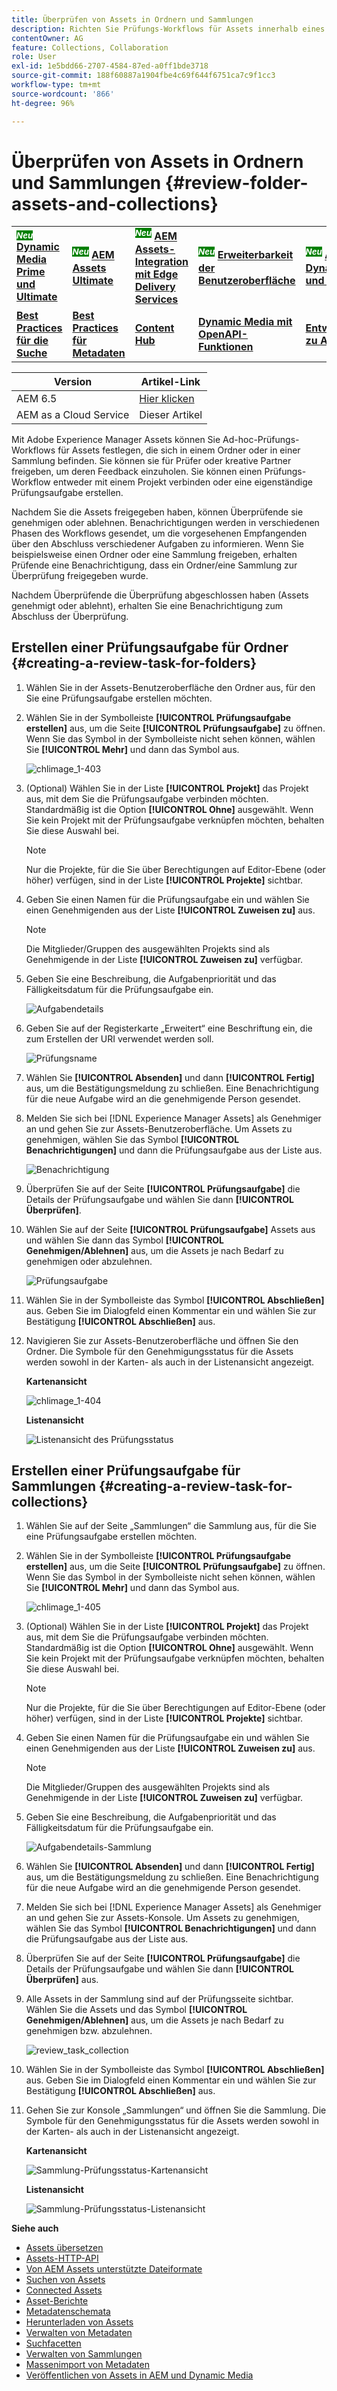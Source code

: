 ```yaml
---
title: Überprüfen von Assets in Ordnern und Sammlungen
description: Richten Sie Prüfungs-Workflows für Assets innerhalb eines Ordners oder einer Sammlung ein und geben Sie diese für Prüfer oder kreative Partner frei, um Feedback zu erhalten.
contentOwner: AG
feature: Collections, Collaboration
role: User
exl-id: 1e5bdd66-2707-4584-87ed-a0ff1bde3718
source-git-commit: 188f60887a1904fbe4c69f644f6751ca7c9f1cc3
workflow-type: tm+mt
source-wordcount: '866'
ht-degree: 96%

---
```


# Überprüfen von Assets in Ordnern und Sammlungen {#review-folder-assets-and-collections}

<table>
    <tr>
        <td>
            <sup style= "background-color:#008000; color:#FFFFFF; font-weight:bold"><i>Neu</i></sup> <a href="/help/assets/dynamic-media/dm-prime-ultimate.md"><b>Dynamic Media Prime und Ultimate</b></a>
        </td>
        <td>
            <sup style= "background-color:#008000; color:#FFFFFF; font-weight:bold"><i>Neu</i></sup> <a href="/help/assets/assets-ultimate-overview.md"><b>AEM Assets Ultimate</b></a>
        </td>
        <td>
            <sup style= "background-color:#008000; color:#FFFFFF; font-weight:bold"><i>Neu</i></sup> <a href="/help/assets/integrate-aem-assets-edge-delivery-services.md"><b>AEM Assets-Integration mit Edge Delivery Services</b></a>
        </td>
        <td>
            <sup style= "background-color:#008000; color:#FFFFFF; font-weight:bold"><i>Neu</i></sup> <a href="/help/assets/aem-assets-view-ui-extensibility.md"><b>Erweiterbarkeit der Benutzeroberfläche</b></a>
        </td>
          <td>
            <sup style= "background-color:#008000; color:#FFFFFF; font-weight:bold"><i>Neu</i></sup> <a href="/help/assets/dynamic-media/enable-dynamic-media-prime-and-ultimate.md"><b>Aktivieren von Dynamic Media Prime und Ultimate</b></a>
        </td>
    </tr>
    <tr>
        <td>
            <a href="/help/assets/search-best-practices.md"><b>Best Practices für die Suche</b></a>
        </td>
        <td>
            <a href="/help/assets/metadata-best-practices.md"><b>Best Practices für Metadaten</b></a>
        </td>
        <td>
            <a href="/help/assets/product-overview.md"><b>Content Hub</b></a>
        </td>
        <td>
            <a href="/help/assets/dynamic-media-open-apis-overview.md"><b>Dynamic Media mit OpenAPI-Funktionen</b></a>
        </td>
        <td>
            <a href="https://developer.adobe.com/experience-cloud/experience-manager-apis/"><b>Entwicklerdokumentation zu AEM Assets</b></a>
        </td>
    </tr>
</table>

| Version | Artikel-Link |
| -------- | ---------------------------- |
| AEM 6.5 | [Hier klicken](https://experienceleague.adobe.com/docs/experience-manager-65/assets/using/bulk-approval.html?lang=de) |
| AEM as a Cloud Service | Dieser Artikel |

Mit Adobe Experience Manager Assets können Sie Ad-hoc-Prüfungs-Workflows für Assets festlegen, die sich in einem Ordner oder in einer Sammlung befinden. Sie können sie für Prüfer oder kreative Partner freigeben, um deren Feedback einzuholen. Sie können einen Prüfungs-Workflow entweder mit einem Projekt verbinden oder eine eigenständige Prüfungsaufgabe erstellen.

Nachdem Sie die Assets freigegeben haben, können Überprüfende sie genehmigen oder ablehnen. Benachrichtigungen werden in verschiedenen Phasen des Workflows gesendet, um die vorgesehenen Empfangenden über den Abschluss verschiedener Aufgaben zu informieren. Wenn Sie beispielsweise einen Ordner oder eine Sammlung freigeben, erhalten Prüfende eine Benachrichtigung, dass ein Ordner/eine Sammlung zur Überprüfung freigegeben wurde.

Nachdem Überprüfende die Überprüfung abgeschlossen haben (Assets genehmigt oder ablehnt), erhalten Sie eine Benachrichtigung zum Abschluss der Überprüfung.

## Erstellen einer Prüfungsaufgabe für Ordner {#creating-a-review-task-for-folders}

1. Wählen Sie in der Assets-Benutzeroberfläche den Ordner aus, für den Sie eine Prüfungsaufgabe erstellen möchten.
1. Wählen Sie in der Symbolleiste **[!UICONTROL Prüfungsaufgabe erstellen]** aus, um die Seite **[!UICONTROL Prüfungsaufgabe]** zu öffnen. Wenn Sie das Symbol in der Symbolleiste nicht sehen können, wählen Sie **[!UICONTROL Mehr]** und dann das Symbol aus.

   ![chlimage_1-403](assets/chlimage_1-403.png)

1. (Optional) Wählen Sie in der Liste **[!UICONTROL Projekt]** das Projekt aus, mit dem Sie die Prüfungsaufgabe verbinden möchten. Standardmäßig ist die Option **[!UICONTROL Ohne]** ausgewählt. Wenn Sie kein Projekt mit der Prüfungsaufgabe verknüpfen möchten, behalten Sie diese Auswahl bei.

   >[!NOTE]
   >
   >Nur die Projekte, für die Sie über Berechtigungen auf Editor-Ebene (oder höher) verfügen, sind in der Liste **[!UICONTROL Projekte]** sichtbar.

1. Geben Sie einen Namen für die Prüfungsaufgabe ein und wählen Sie einen Genehmigenden aus der Liste **[!UICONTROL Zuweisen zu]** aus.

   >[!NOTE]
   >
   >Die Mitglieder/Gruppen des ausgewählten Projekts sind als Genehmigende in der Liste **[!UICONTROL Zuweisen zu]** verfügbar.

1. Geben Sie eine Beschreibung, die Aufgabenpriorität und das Fälligkeitsdatum für die Prüfungsaufgabe ein.

   ![Aufgabendetails](assets/task_details.png)

1. Geben Sie auf der Registerkarte „Erweitert“ eine Beschriftung ein, die zum Erstellen der URI verwendet werden soll.

   ![Prüfungsname](assets/review_name.png)

1. Wählen Sie **[!UICONTROL Absenden]** und dann **[!UICONTROL Fertig]** aus, um die Bestätigungsmeldung zu schließen. Eine Benachrichtigung für die neue Aufgabe wird an die genehmigende Person gesendet.
1. Melden Sie sich bei [!DNL Experience Manager Assets] als Genehmiger an und gehen Sie zur Assets-Benutzeroberfläche. Um Assets zu genehmigen, wählen Sie das Symbol **[!UICONTROL Benachrichtigungen]** und dann die Prüfungsaufgabe aus der Liste aus.

   ![Benachrichtigung](assets/notification.png)

1. Überprüfen Sie auf der Seite **[!UICONTROL Prüfungsaufgabe]** die Details der Prüfungsaufgabe und wählen Sie dann **[!UICONTROL Überprüfen]**.
1. Wählen Sie auf der Seite **[!UICONTROL Prüfungsaufgabe]** Assets aus und wählen Sie dann das Symbol **[!UICONTROL Genehmigen/Ablehnen]** aus, um die Assets je nach Bedarf zu genehmigen oder abzulehnen.

   ![Prüfungsaufgabe](assets/review_task.png)

1. Wählen Sie in der Symbolleiste das Symbol **[!UICONTROL Abschließen]** aus. Geben Sie im Dialogfeld einen Kommentar ein und wählen Sie zur Bestätigung **[!UICONTROL Abschließen]** aus.
1. Navigieren Sie zur Assets-Benutzeroberfläche und öffnen Sie den Ordner. Die Symbole für den Genehmigungsstatus für die Assets werden sowohl in der Karten- als auch in der Listenansicht angezeigt.

   **Kartenansicht**

   ![chlimage_1-404](assets/chlimage_1-404.png)

   **Listenansicht**

   ![Listenansicht des Prüfungsstatus](assets/review_status_listview.png)

## Erstellen einer Prüfungsaufgabe für Sammlungen {#creating-a-review-task-for-collections}

1. Wählen Sie auf der Seite „Sammlungen“ die Sammlung aus, für die Sie eine Prüfungsaufgabe erstellen möchten.
1. Wählen Sie in der Symbolleiste **[!UICONTROL Prüfungsaufgabe erstellen]** aus, um die Seite **[!UICONTROL Prüfungsaufgabe]** zu öffnen. Wenn Sie das Symbol in der Symbolleiste nicht sehen können, wählen Sie **[!UICONTROL Mehr]** und dann das Symbol aus.

   ![chlimage_1-405](assets/chlimage_1-405.png)

1. (Optional) Wählen Sie in der Liste **[!UICONTROL Projekt]** das Projekt aus, mit dem Sie die Prüfungsaufgabe verbinden möchten. Standardmäßig ist die Option **[!UICONTROL Ohne]** ausgewählt. Wenn Sie kein Projekt mit der Prüfungsaufgabe verknüpfen möchten, behalten Sie diese Auswahl bei.

   >[!NOTE]
   >
   >Nur die Projekte, für die Sie über Berechtigungen auf Editor-Ebene (oder höher) verfügen, sind in der Liste **[!UICONTROL Projekte]** sichtbar.

1. Geben Sie einen Namen für die Prüfungsaufgabe ein und wählen Sie einen Genehmigenden aus der Liste **[!UICONTROL Zuweisen zu]** aus.

   >[!NOTE]
   >
   >Die Mitglieder/Gruppen des ausgewählten Projekts sind als Genehmigende in der Liste **[!UICONTROL Zuweisen zu]** verfügbar.

1. Geben Sie eine Beschreibung, die Aufgabenpriorität und das Fälligkeitsdatum für die Prüfungsaufgabe ein.

   ![Aufgabendetails-Sammlung](assets/task_details-collection.png)

1. Wählen Sie **[!UICONTROL Absenden]** und dann **[!UICONTROL Fertig]** aus, um die Bestätigungsmeldung zu schließen. Eine Benachrichtigung für die neue Aufgabe wird an die genehmigende Person gesendet.
1. Melden Sie sich bei [!DNL Experience Manager Assets] als Genehmiger an und gehen Sie zur Assets-Konsole. Um Assets zu genehmigen, wählen Sie das Symbol **[!UICONTROL Benachrichtigungen]** und dann die Prüfungsaufgabe aus der Liste aus.
1. Überprüfen Sie auf der Seite **[!UICONTROL Prüfungsaufgabe]** die Details der Prüfungsaufgabe und wählen Sie dann **[!UICONTROL Überprüfen]** aus.
1. Alle Assets in der Sammlung sind auf der Prüfungsseite sichtbar. Wählen Sie die Assets und das Symbol **[!UICONTROL Genehmigen/Ablehnen]** aus, um die Assets je nach Bedarf zu genehmigen bzw. abzulehnen.

   ![review_task_collection](assets/review_task_collection.png)

1. Wählen Sie in der Symbolleiste das Symbol **[!UICONTROL Abschließen]** aus. Geben Sie im Dialogfeld einen Kommentar ein und wählen Sie zur Bestätigung **[!UICONTROL Abschließen]** aus.
1. Gehen Sie zur Konsole „Sammlungen“ und öffnen Sie die Sammlung. Die Symbole für den Genehmigungsstatus für die Assets werden sowohl in der Karten- als auch in der Listenansicht angezeigt.

   **Kartenansicht**

   ![Sammlung-Prüfungsstatus-Kartenansicht](assets/collection_reviewstatuscardview.png)

   **Listenansicht**

   ![Sammlung-Prüfungsstatus-Listenansicht](assets/collection_reviewstatuslistview.png)

**Siehe auch**

* [Assets übersetzen](translate-assets.md)
* [Assets-HTTP-API](mac-api-assets.md)
* [Von AEM Assets unterstützte Dateiformate](file-format-support.md)
* [Suchen von Assets](search-assets.md)
* [Connected Assets](use-assets-across-connected-assets-instances.md)
* [Asset-Berichte](asset-reports.md)
* [Metadatenschemata](metadata-schemas.md)
* [Herunterladen von Assets](download-assets-from-aem.md)
* [Verwalten von Metadaten](manage-metadata.md)
* [Suchfacetten](search-facets.md)
* [Verwalten von Sammlungen](manage-collections.md)
* [Massenimport von Metadaten](metadata-import-export.md)
* [Veröffentlichen von Assets in AEM und Dynamic Media](/help/assets/publish-assets-to-aem-and-dm.md)

